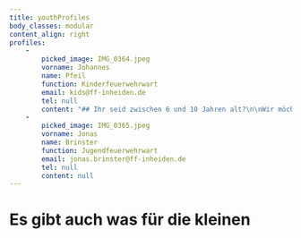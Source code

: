 ```yaml
---
title: youthProfiles
body_classes: modular
content_align: right
profiles:
    -
        picked_image: IMG_0364.jpeg
        vorname: Johannes
        name: Pfeil
        function: Kinderfeuerwehrwart
        email: kids@ff-inheiden.de
        tel: null
        content: "## Ihr seid zwischen 6 und 10 Jahren alt?\n\nWir möchten gerne eine Kinderfeuerwehr gründen und suchen noch weitere Mitglieder. Wenn ihr Lust auf Spiel, Spaß und Action rund um die Feuerwehr habt, dann kommt doch einfach vorbei und macht mit!  \nLos geht's ab dem 1. September, von 10 Uhr bis 11 Uhr. Der Termin wiederholt sich alle drei Wochen.\nSchreibt uns einfach eine E-Mail an kids@ff-inheiden.de, dann schicken wir euch weitere Infos.\n\n![Test](https://feuerwehr.hessen.de/sites/feuerwehr.hessen.de/files/styles/crop_image_style_16_9_lg/public/2022-03/kinderfeuerwehr.png)"
    -
        picked_image: IMG_0365.jpeg
        vorname: Jonas
        name: Brinster
        function: Jugendfeuerwehrwart
        email: jonas.brinster@ff-inheiden.de
        tel: null
        content: null
---
```


# Es gibt auch was für die kleinen